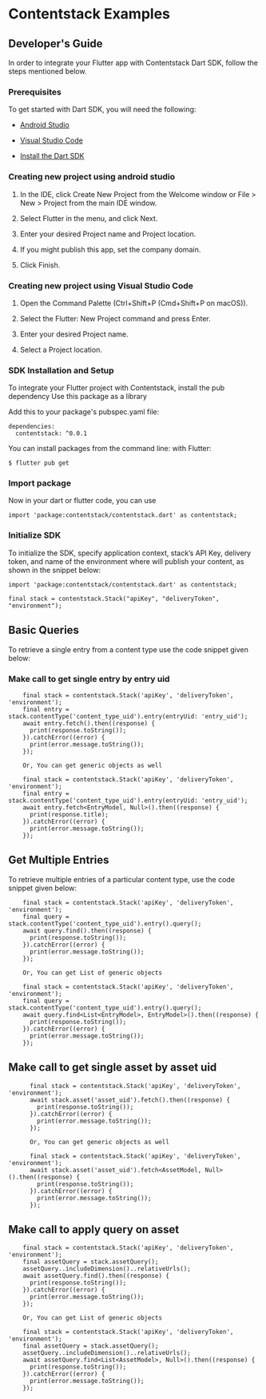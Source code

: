 
# Contentstack Examples

## Developer's Guide

In order to integrate your Flutter app with Contentstack Dart SDK, follow the steps mentioned below.

### Prerequisites

To get started with Dart SDK, you will need the following:

- [Android Studio](https://developer.android.com/studio/install.html)

- [Visual Studio Code](https://code.visualstudio.com/download)

- [Install the Dart SDK](https://dart.dev/get-dart#install)

### Creating new project using android studio

1. In the IDE, click Create New Project from the Welcome window or File > New > Project from the main IDE window.

2. Select Flutter in the menu, and click Next.
3. Enter your desired Project name and Project location.
4. If you might publish this app, set the company domain.
5. Click Finish.

### Creating new project using Visual Studio Code

1. Open the Command Palette (Ctrl+Shift+P (Cmd+Shift+P on macOS)).

2. Select the Flutter: New Project command and press Enter.
3. Enter your desired Project name.
4. Select a Project location.

### SDK Installation and Setup

To integrate your Flutter project with Contentstack, install the pub dependency Use this package as a library

Add this to your package's pubspec.yaml file:

    dependencies:
      contentstack: ^0.0.1

You can install packages from the command line:
with Flutter:

    $ flutter pub get

### Import package

Now in your dart or flutter code, you can use

    import 'package:contentstack/contentstack.dart' as contentstack;

### Initialize SDK

To initialize the SDK, specify application context, stack’s API Key, delivery token, and name of the environment where will publish your content, as shown in the snippet below:

    import 'package:contentstack/contentstack.dart' as contentstack;

    final stack = contentstack.Stack("apiKey", "deliveryToken", "environment");

## Basic Queries

To retrieve a single entry from a content type use the code snippet given below:

### Make call to get single entry by entry uid

        final stack = contentstack.Stack('apiKey', 'deliveryToken', 'environment');
        final entry = stack.contentType('content_type_uid').entry(entryUid: 'entry_uid');
        await entry.fetch().then((response) {
          print(response.toString());
        }).catchError((error) {
          print(error.message.toString());
        });

        Or, You can get generic objects as well

        final stack = contentstack.Stack('apiKey', 'deliveryToken', 'environment');
        final entry = stack.contentType('content_type_uid').entry(entryUid: 'entry_uid');
        await entry.fetch<EntryModel, Null>().then((response) {
          print(response.title);
        }).catchError((error) {
          print(error.message.toString());
        });

## Get Multiple Entries

To retrieve multiple entries of a particular content type, use the code snippet given below:

        final stack = contentstack.Stack('apiKey', 'deliveryToken', 'environment');
        final query = stack.contentType('content_type_uid').entry().query();
        await query.find().then((response) {
          print(response.toString());
        }).catchError((error) {
          print(error.message.toString());
        });

        Or, You can get List of generic objects

        final stack = contentstack.Stack('apiKey', 'deliveryToken', 'environment');
        final query = stack.contentType('content_type_uid').entry().query();
        await query.find<List<EntryModel>, EntryModel>().then((response) {
          print(response.toString());
        }).catchError((error) {
          print(error.message.toString());
        });

## Make call to get single asset by asset uid

          final stack = contentstack.Stack('apiKey', 'deliveryToken', 'environment');
          await stack.asset('asset_uid').fetch().then((response) {
            print(response.toString());
          }).catchError((error) {
            print(error.message.toString());
          });

          Or, You can get generic objects as well

          final stack = contentstack.Stack('apiKey', 'deliveryToken', 'environment');
          await stack.asset('asset_uid').fetch<AssetModel, Null>().then((response) {
            print(response.toString());
          }).catchError((error) {
            print(error.message.toString());
          });

## Make call to apply query on asset

        final stack = contentstack.Stack('apiKey', 'deliveryToken', 'environment');
        final assetQuery = stack.assetQuery();
        assetQuery..includeDimension()..relativeUrls();
        await assetQuery.find().then((response) {
          print(response.toString());
        }).catchError((error) {
          print(error.message.toString());
        });

        Or, You can get List of generic objects

        final stack = contentstack.Stack('apiKey', 'deliveryToken', 'environment');
        final assetQuery = stack.assetQuery();
        assetQuery..includeDimension()..relativeUrls();
        await assetQuery.find<List<AssetModel>, Null>().then((response) {
          print(response.toString());
        }).catchError((error) {
          print(error.message.toString());
        });
